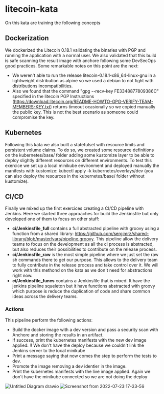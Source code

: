 # litecoin-kata

On this kata are training the following concepts

## Dockerization
We dockerized the Litecoin 0.18.1 validating the binaries with PGP and running the application with a normal user. We also validated that this build is safe scanning the result image with anchore following some DevSecOps good practices. Some remarkable notes on this point are the next:
* We weren't able to run the release litecoin-0.18.1-x86_64-linux-gnu in a lightweight distribution as alpine so we used a debian to not fight with distributions incompatibilities.
* Also we found that the command "gpg --recv-key FE3348877809386C" specified in the litecoin PGP Instructions (https://download.litecoin.org/README-HOWTO-GPG-VERIFY-TEAM-MEMBERS-KEY.txt) returns timeout ocasionally so we copied manually the public key. This is not the best scenario as someone could compromise the key.

## Kubernetes 
Following this kata we also built a statefulset with resource limits and persistent volume claims. To do so, we created some resource definitions on the kubernetes/base/ folder adding some kustomize layer to be able to deploy slightly different resources on different environments.
To test this exercice we set up a local minikube environment and deployed manually the manifests with kustomize: kubectl apply -k kubernetes/overlays/dev (you can also deploy the resources in the kubernetes/base/ folder without kustomize).

## CI/CD
Finally we mixed up the first exercices creating a CI/CD pipeline with Jenkins.
Here we started three approaches for build the Jenkinsfile but only developed one of them to focus on other stuff:
* **ci/Jenkinsfile_full** contains a full abstracted pipeline with groovy using a function from a shared library: https://github.com/sergimrz/shared-library/blob/master/vars/pipeline.groovy. This pipeline allow the delivery teams to focus on the development as all the ci process is abstracted, but also reduces their possibilities to contribute on the release process.
* **ci/Jenkinsfile_raw** is the most simple pipeline where we just set the raw sh commands there to get our purpose. This allows to the delivery team to fully contribute in the release process and take control over it. We will work with this methond on the kata as we don't need for abstractions right now.
* **ci/Jenkinsfile_funcs** contains a Jenkinsfile that is mixed. It have the jenkins pipeline squeleton but it have functions abstracted with groovy which purpose is reduce the duplication of code and share common ideas across the delivery teams.

### Actions
This pipeline perform the following actions:
* Build the docker image with a dev version and pass a security scan with Anchore and storing the results in an artifact.
* If success, print the kubernetes manifests with the new dev image applied. !! We don't have the deploy because we couldn't link the Jenkins server to the local minikube
* Print a message saying that now comes the step to perform the tests to dev.
* Promote the image removing a dev identier in the image.
* Print the kubernetes manifests with the live image applied. Again we don't have the minikube connected so we are not doing the deploy

![Untitled Diagram drawio](https://user-images.githubusercontent.com/18615945/180611849-57f1450e-746f-41cd-9a12-240862ab9f71.png)
![Screenshot from 2022-07-23 17-33-56](https://user-images.githubusercontent.com/18615945/180611922-8665759d-213d-4d82-a5cb-73a9b1cad71b.png)
